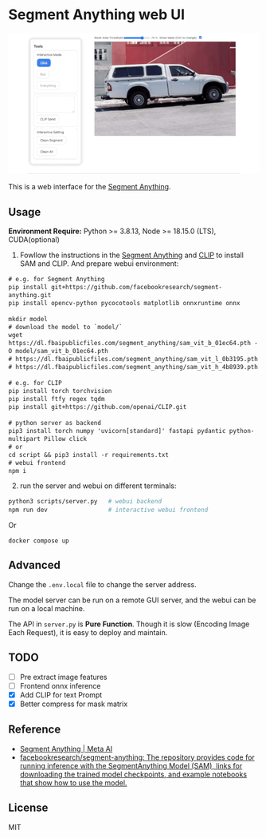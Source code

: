 # Segment Anything web UI

![demo](./assets/demo.gif)

This is a web interface for the [Segment Anything](https://github.com/facebookresearch/segment-anything).

## Usage

**Environment Require:**
Python >= 3.8.13, Node >= 18.15.0 (LTS), CUDA(optional)

1. Fowllow the instructions in the [Segment Anything](https://github.com/facebookresearch/segment-anything) and [CLIP](https://github.com/openai/CLIP) to install SAM and CLIP. And prepare webui environment:

```shell
# e.g. for Segment Anything
pip install git+https://github.com/facebookresearch/segment-anything.git
pip install opencv-python pycocotools matplotlib onnxruntime onnx

mkdir model
# download the model to `model/`
wget https://dl.fbaipublicfiles.com/segment_anything/sam_vit_b_01ec64.pth -O model/sam_vit_b_01ec64.pth
# https://dl.fbaipublicfiles.com/segment_anything/sam_vit_l_0b3195.pth
# https://dl.fbaipublicfiles.com/segment_anything/sam_vit_h_4b8939.pth

# e.g. for CLIP
pip install torch torchvision
pip install ftfy regex tqdm
pip install git+https://github.com/openai/CLIP.git

# python server as backend
pip3 install torch numpy 'uvicorn[standard]' fastapi pydantic python-multipart Pillow click
# or 
cd script && pip3 install -r requirements.txt
# webui frontend
npm i
```

2. run the server and webui on different terminals:

```bash
python3 scripts/server.py   # webui backend
npm run dev                 # interactive webui frontend
```

Or
```shell
docker compose up
```

## Advanced

Change the `.env.local` file to change the server address.

The model server can be run on a remote GUI server, and the webui can be run on a local machine.

The API in `server.py` is **Pure Function**. Though it is slow (Encoding Image Each Request), it is easy to deploy and maintain.

## TODO
- [ ] Pre extract image features
- [ ] Frontend onnx inference
- [x] Add CLIP for text Prompt
- [x] Better compress for mask matrix

## Reference

- [Segment Anything | Meta AI](https://segment-anything.com/)
- [facebookresearch/segment-anything: The repository provides code for running inference with the SegmentAnything Model (SAM), links for downloading the trained model checkpoints, and example notebooks that show how to use the model.](https://github.com/facebookresearch/segment-anything)

## License
MIT
